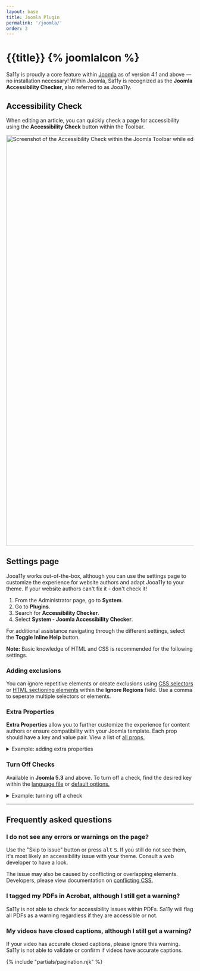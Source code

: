 ```yaml
---
layout: base
title: Joomla Plugin
permalink: '/joomla/'
order: 3
---
```


# {{title}} {% joomlaIcon %}

Sa11y is proudly a core feature within [Joomla](https://www.joomla.org/) as of version 4.1 and above — no installation necessary! Within Joomla, Sa11y is recognized as the **Joomla Accessibility Checker,** also referred to as Jooa11y.

## Accessibility Check
When editing an article, you can quickly check a page for accessibility using the **Accessibility Check** button within the Toolbar.

<img width="1100" class="img-fluid img-thumbnail mb-4" alt="Screenshot of the Accessibility Check within the Joomla Toolbar while editing a page." src="{{ '/images/screenshots/joomla-toolbar.png' | url }}">

## Settings page
Jooa11y works out-of-the-box, although you can use the settings page to customize the experience for website authors and adapt Jooa11y to your theme. If your website authors can't fix it - don't check it!

1. From the Administrator page, go to **System**.
2. Go to **Plugins**.
3. Search for **Accessibility Checker**.
3. Select **System - Joomla Accessibility Checker**.

For additional assistance navigating through the different settings, select the **Toggle Inline Help** button.

<p class="alert alert-warning"><i class="bi bi-exclamation-octagon-fill"></i> <strong>Note:</strong> Basic knowledge of HTML and CSS is recommended for the following settings.</p>

### Adding exclusions
You can ignore repetitive elements or create exclusions using [CSS selectors](https://www.w3schools.com/cssref/css_selectors.asp) or [HTML sectioning elements](https://www.w3.org/TR/wai-aria-practices/examples/landmarks/HTML5.html) within the **Ignore Regions** field. Use a comma to seperate multiple selectors or elements.

### Extra Properties

**Extra Properties** allow you to further customize the experience for content authors or ensure compatibility with your Joomla template. Each prop should have a key and value pair. View a list of <a href="{{ '/developers/props/' | url}}">all props.</a>

<details class="mb-3">
  <summary>Example: adding extra properties</summary>

  Setting the <a href="{{ '/developers/props/#colourfilterplugin' | url}}">`colourFilterPlugin`</a> property to `false` will hide the **Colour filter** feature in the Settings panel.

  <img width="800" class="img-fluid img-thumbnail mb-4" alt="Extra Properties field in Joomla admin settings." src="{{ '/images/screenshots/joomla-extra-props.png' | url }}">

  <img width="800" class="img-fluid img-thumbnail mb-4" alt="Colour filter featured hidden within Settings panel." src="{{ '/images/screenshots/joomla-colour-filter.webp' | url }}">

</details>

### Turn Off Checks
Available in **Joomla 5.3** and above. To turn off a check, find the desired key within the [language file](https://github.com/ryersondmp/sa11y/blob/master/src/js/lang/en.js#L127) or [default options.](https://github.com/ryersondmp/sa11y/blob/master/src/js/utils/default-options.js#L73)

<details>
  <summary>Example: turning off a check</summary>

  Setting the `QA_UPPERCASE` key to `false` will turn off the check for excessive uppercase or all-caps text.

  <img width="800" class="img-fluid img-thumbnail mb-4" alt="Turn off checks field in Joomla admin settings." src="{{ '/images/screenshots/joomla-turn-off-checks.png' | url }}">
</details>


<hr aria-hidden="true" class="mt-5">

## Frequently asked questions

### I do not see any errors or warnings on the page?
Use the "Skip to issue" button or press <kbd>alt</kbd> <kbd>S</kbd>. If you still do not see them, it's most likely an accessibility issue with your theme. Consult a web developer to have a look.

The issue may also be caused by conflicting or overlapping elements. Developers, please view documentation on <a href="{{ '/developers/conflicting-css/' | url }}">conflicting CSS.</a>

### I tagged my PDFs in Acrobat, although I still get a warning?
Sa11y is not able to check for accessibility issues within PDFs. Sa11y will flag all PDFs as a warning regardless if they are accessible or not.

### My videos have closed captions, although I still get a warning?
If your video has accurate closed captions, please ignore this warning. Sa11y is not able to validate or confirm if videos have accurate captions.

{% include "partials/pagination.njk" %}

